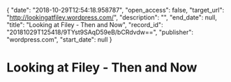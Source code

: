 {
  "date": "2018-10-29T12:54:18.958787", 
  "open_access": false, 
  "target_url": "http://lookingatfiley.wordpress.com/", 
  "description": "", 
  "end_date": null, 
  "title": "Looking at Filey - Then and Now", 
  "record_id": "20181029T125418/9TYst9SAqD59eB/bCRdvdw==", 
  "publisher": "wordpress.com", 
  "start_date": null
}

# Looking at Filey - Then and Now


